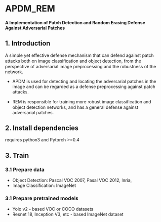# APDM_REM

#### A Implementation of Patch Detection and Random Erasing Defense Against Adversarial Patches

## 1. Introduction

A simple yet effective defense mechanism that can defend against patch attacks both on image classiﬁcation and object detection, from the perspective of adversarial image preprocessing and the robustness of the network. 

* APDM is used for detecting and locating the adversarial patches in the image and can be regarded as a defense preprocessing against patch attacks. 

* REM is responsible for training more robust image classiﬁcation and object detection networks, and has a general defense against adversarial patches.

## 2. Install dependencies

requires python3 and Pytorch >=0.4

## 3. Train

### 3.1 Prepare data

* Object Detection: Pascal VOC 2007, Pasal VOC 2012, Inria,
* Image Classification:  ImageNet

### 3.1 Prepare pretrained models

* Yolo v2 - based VOC or COCO datasets
* Resnet 18, Inception V3, etc - based ImageNet dataset




